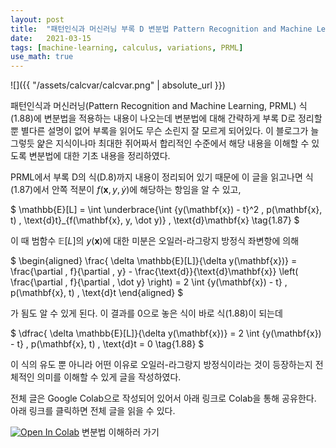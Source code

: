 ```yaml
---
layout: post
title:  "패턴인식과 머신러닝 부록 D 변분법 Pattern Recognition and Machine Learning - Appendix D Calculus of Variations"
date:   2021-03-15
tags: [machine-learning, calculus, variations, PRML]
use_math: true
---
```


![]({{ "/assets/calcvar/calcvar.png" | absolute_url }})

패턴인식과 머신러닝(Pattern Recognition and Machine Learning, PRML) 식(1.88)에 변분법을 적용하는 내용이 나오는데 변분법에 대해 간략하게 부록 D로 정리할 뿐 별다른 설명이 없어 부록을 읽어도 무슨 소린지 잘 모르게 되어있다. 
이 블로그가 늘 그렇듯 얉은 지식이나마 최대한 쥐어짜서 합리적인 수준에서 해당 내용을 이해할 수 있도록 변분법에 대한 기초 내용을 정리하였다. 

PRML에서 부록 D의 식(D.8)까지 내용이 정리되어 있기 때문에 이 글을 읽고나면 식(1.87)에서 안쪽 적분이 $f(\mathbf{x}, y, \dot y)$에 해당하는 항임을 알 수 있고,

$
\mathbb{E}[L] = \int \underbrace{\int \{y(\mathbf{x}) - t\}^2 \, p(\mathbf{x}, t) \, \text{d}t}_{f(\mathbf{x}, y, \dot y)} \,  \text{d}\mathbf{x} \tag{1.87}
$


이 때 범함수 $\mathbb{E}[L]$의 $y(\mathbf{x})$에 대한 미분은 오일러-라그랑지 방정식 좌변항에 의해

$
\begin{aligned}
\frac{ \delta \mathbb{E}[L]}{\delta y(\mathbf{x})} = \frac{\partial \, f}{\partial \, y} -  \frac{\text{d}}{\text{d}\mathbf{x}} \left( \frac{\partial \, f}{\partial \, \dot y} \right) 
= 2 \int \{y(\mathbf{x}) - t\} \, p(\mathbf{x}, t) \, \text{d}t
\end{aligned}
$

가 됨도 알 수 있게 된다. 이 결과를 0으로 놓은 식이 바로 식(1.88)이 되는데


$
\dfrac{ \delta \mathbb{E}[L]}{\delta y(\mathbf{x})} = 2 \int \{y(\mathbf{x}) - t\} \, p(\mathbf{x}, t) \, \text{d}t = 0 \tag{1.88}
$

 이 식의 유도 뿐 아니라 어떤 이유로 오일러-라그랑지 방정식이라는 것이 등장하는지 전체적인 의미를 이해할 수 있게 글을 작성하였다.

전체 글은 Google Colab으로 작성되어 있어서 아래 링크로 Colab을 통해 공유한다. 아래 링크를 클릭하면 전체 글을 읽을 수 있다. 

[![Open In Colab](https://colab.research.google.com/assets/colab-badge.svg)](https://colab.research.google.com/github/metamath1/ml-simple-works/blob/master/PRML/calculus_of_variations.ipynb) 변분법 이해하러 가기




